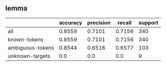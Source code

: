 
## lemma

|                  | accuracy | precision | recall | support |
|------------------|----------|-----------|--------|---------|
| all              | 0.8559   | 0.7101    | 0.7156 | 340     |
| known-tokens     | 0.8559   | 0.7101    | 0.7156 | 340     |
| ambiguous-tokens | 0.8544   | 0.6518    | 0.6577 | 103     |
| unknown-targets  | 0.0      | 0.0       | 0.0    | 9       |


